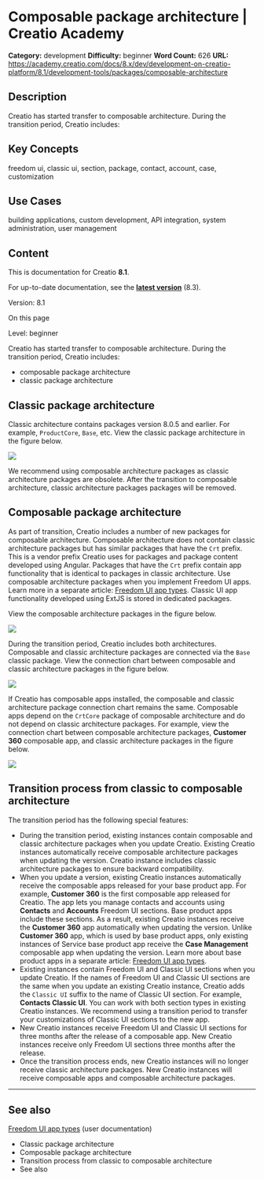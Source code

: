 # Composable package architecture | Creatio Academy

**Category:** development **Difficulty:** beginner **Word Count:** 626 **URL:**
https://academy.creatio.com/docs/8.x/dev/development-on-creatio-platform/8.1/development-tools/packages/composable-architecture

## Description

Creatio has started transfer to composable architecture. During the transition
period, Creatio includes:

## Key Concepts

freedom ui, classic ui, section, package, contact, account, case, customization

## Use Cases

building applications, custom development, API integration, system
administration, user management

## Content

This is documentation for Creatio **8.1**.

For up-to-date documentation, see the
**[latest version](/docs/8.x/dev/development-on-creatio-platform/development-tools/packages/composable-architecture)**
(8.3).

Version: 8.1

On this page

Level: beginner

Creatio has started transfer to composable architecture. During the transition
period, Creatio includes:

- composable package architecture
- classic package architecture

## Classic package architecture​

Classic architecture contains packages version 8.0.5 and earlier. For example,
`ProductCore`, `Base`, etc. View the classic package architecture in the figure
below.

![](https://academy.creatio.com/sites/default/files/documentation/sdk/ru/BPMonlineWebSDK/Screenshots/StudioCreatio/8.0/scr_ClassicPackageArchitecture.png)

We recommend using composable architecture packages as classic architecture
packages are obsolete. After the transition to composable architecture, classic
architecture packages packages will be removed.

## Composable package architecture​

As part of transition, Creatio includes a number of new packages for composable
architecture. Composable architecture does not contain classic architecture
packages but has similar packages that have the `Crt` prefix. This is a vendor
prefix Creatio uses for packages and package content developed using Angular.
Packages that have the `Crt` prefix contain app functionality that is identical
to packages in classic architecture. Use composable architecture packages when
you implement Freedom UI apps. Learn more in a separate article:
[Freedom UI app types](https://academy.creatio.com/documents?ver=8.1&id=2417).
Classic UI app functionality developed using ExtJS is stored in dedicated
packages.

View the composable architecture packages in the figure below.

![](https://academy.creatio.com/sites/default/files/documentation/sdk/ru/BPMonlineWebSDK/Screenshots/StudioCreatio/8.0/scr_ComposablePackageArchitecture.png)

During the transition period, Creatio includes both architectures. Composable
and classic architecture packages are connected via the `Base` classic package.
View the connection chart between composable and classic architecture packages
in the figure below.

![](https://academy.creatio.com/sites/default/files/documentation/sdk/ru/BPMonlineWebSDK/Screenshots/StudioCreatio/8.0/scr_ComposableAndClassicArchitectureSchema.png)

If Creatio has composable apps installed, the composable and classic
architecture package connection chart remains the same. Composable apps depend
on the `CrtCore` package of composable architecture and do not depend on classic
architecture packages. For example, view the connection chart between composable
architecture packages, **Customer 360** composable app, and classic architecture
packages in the figure below.

![](https://academy.creatio.com/sites/default/files/documentation/sdk/ru/BPMonlineWebSDK/Screenshots/StudioCreatio/8.0/scr_ArchitecturesAndAppSchema.png)

## Transition process from classic to composable architecture​

The transition period has the following special features:

- During the transition period, existing instances contain composable and
  classic architecture packages when you update Creatio. Existing Creatio
  instances automatically receive composable architecture packages when updating
  the version. Creatio instance includes classic architecture packages to ensure
  backward compatibility.
- When you update a version, existing Creatio instances automatically receive
  the composable apps released for your base product app. For example,
  **Customer 360** is the first composable app released for Creatio. The app
  lets you manage contacts and accounts using **Contacts** and **Accounts**
  Freedom UI sections. Base product apps include these sections. As a result,
  existing Creatio instances receive the **Customer 360** app automatically when
  updating the version. Unlike **Customer 360** app, which is used by base
  product apps, only existing instances of Service base product app receive the
  **Case Management** composable app when updating the version. Learn more about
  base product apps in a separate article:
  [Freedom UI app types](https://academy.creatio.com/documents?ver=8.1&id=2417&anchor=title-2532-3).
- Existing instances contain Freedom UI and Classic UI sections when you update
  Creatio. If the names of Freedom UI and Classic UI sections are the same when
  you update an existing Creatio instance, Creatio adds the `Classic UI` suffix
  to the name of Classic UI section. For example, **Contacts Classic UI**. You
  can work with both section types in existing Creatio instances. We recommend
  using a transition period to transfer your customizations of Classic UI
  sections to the new app.
- New Creatio instances receive Freedom UI and Classic UI sections for three
  months after the release of a composable app. New Creatio instances receive
  only Freedom UI sections three months after the release.
- Once the transition process ends, new Creatio instances will no longer receive
  classic architecture packages. New Creatio instances will receive composable
  apps and composable architecture packages.

---

## See also​

[Freedom UI app types](https://academy.creatio.com/documents?ver=8.1&id=2417)
(user documentation)

- Classic package architecture
- Composable package architecture
- Transition process from classic to composable architecture
- See also

